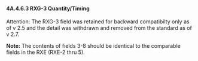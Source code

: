 #### 4A.4.6.3 RXG-3 Quantity/Timing

Attention: The RXG-3 field was retained for backward compatibilty only as of v 2.5 and the detail was withdrawn and removed from the standard as of v 2.7.

**Note:** The contents of fields 3-8 should be identical to the comparable fields in the RXE (RXE-2 thru 5).
